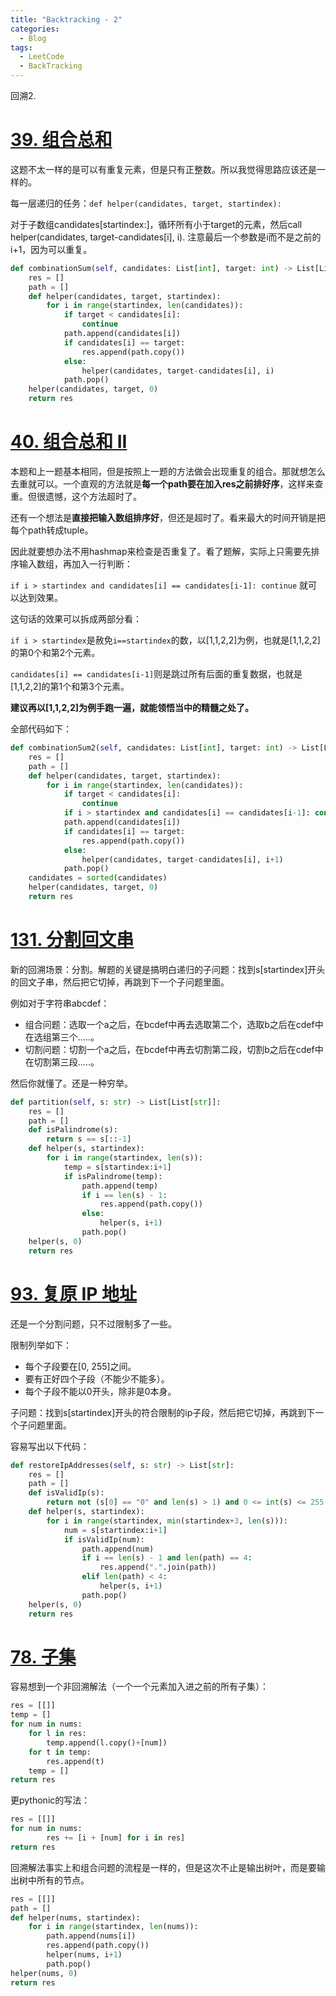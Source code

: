 ```yaml
---
title: "Backtracking - 2"
categories:
  - Blog
tags:
  - LeetCode
  - BackTracking
---
```


回溯2.

# [39. 组合总和](https://leetcode-cn.com/problems/combination-sum/)

这题不太一样的是可以有重复元素，但是只有正整数。所以我觉得思路应该还是一样的。

每一层递归的任务：`def helper(candidates, target, startindex):`

对于子数组candidates[startindex:]，循环所有小于target的元素，然后call helper(candidates, target-candidates[i], i). 注意最后一个参数是i而不是之前的i+1，因为可以重复。

```python
def combinationSum(self, candidates: List[int], target: int) -> List[List[int]]:
    res = []
    path = []
    def helper(candidates, target, startindex):
        for i in range(startindex, len(candidates)):
            if target < candidates[i]:
                continue
            path.append(candidates[i])
            if candidates[i] == target:
                res.append(path.copy())
            else:
                helper(candidates, target-candidates[i], i)
            path.pop()
    helper(candidates, target, 0)
    return res
```

# [40. 组合总和 II](https://leetcode-cn.com/problems/combination-sum-ii/)

本题和上一题基本相同，但是按照上一题的方法做会出现重复的组合。那就想怎么去重就可以。一个直观的方法就是**每一个path要在加入res之前排好序**，这样来查重。但很遗憾，这个方法超时了。

还有一个想法是**直接把输入数组排序好**，但还是超时了。看来最大的时间开销是把每个path转成tuple。

因此就要想办法不用hashmap来检查是否重复了。看了题解，实际上只需要先排序输入数组，再加入一行判断：

`if i > startindex and candidates[i] == candidates[i-1]: continue` 就可以达到效果。

这句话的效果可以拆成两部分看：

`if i > startindex`是赦免`i==startindex`的数，以[1,1,2,2]为例，也就是[1,1,2,2]的第0个和第2个元素。

`candidates[i] == candidates[i-1]`则是跳过所有后面的重复数据，也就是[1,1,2,2]的第1个和第3个元素。

**建议再以[1,1,2,2]为例手跑一遍，就能领悟当中的精髓之处了。**

全部代码如下：

```python
def combinationSum2(self, candidates: List[int], target: int) -> List[List[int]]:
    res = []
    path = []
    def helper(candidates, target, startindex):
        for i in range(startindex, len(candidates)):
            if target < candidates[i]:
                continue
            if i > startindex and candidates[i] == candidates[i-1]: continue
            path.append(candidates[i])
            if candidates[i] == target:
                res.append(path.copy())
            else:
                helper(candidates, target-candidates[i], i+1)
            path.pop()
    candidates = sorted(candidates)
    helper(candidates, target, 0)
    return res
```

# [131. 分割回文串](https://leetcode-cn.com/problems/palindrome-partitioning/)

新的回溯场景：分割。解题的关键是搞明白递归的子问题：找到s[startindex]开头的回文子串，然后把它切掉，再跳到下一个子问题里面。

例如对于字符串abcdef：

- 组合问题：选取一个a之后，在bcdef中再去选取第二个，选取b之后在cdef中在选组第三个.....。
- 切割问题：切割一个a之后，在bcdef中再去切割第二段，切割b之后在cdef中在切割第三段.....。

然后你就懂了。还是一种穷举。

```python
def partition(self, s: str) -> List[List[str]]:
    res = []
    path = []
    def isPalindrome(s):
        return s == s[::-1]
    def helper(s, startindex):
        for i in range(startindex, len(s)):
            temp = s[startindex:i+1]
            if isPalindrome(temp):
                path.append(temp)
                if i == len(s) - 1:
                    res.append(path.copy())
                else:
                    helper(s, i+1)
                path.pop()
    helper(s, 0)
    return res
```

# [93. 复原 IP 地址](https://leetcode-cn.com/problems/restore-ip-addresses/)

还是一个分割问题，只不过限制多了一些。

限制列举如下：

* 每个子段要在[0, 255]之间。
* 要有正好四个子段（不能少不能多）。
* 每个子段不能以0开头，除非是0本身。

子问题：找到s[startindex]开头的符合限制的ip子段，然后把它切掉，再跳到下一个子问题里面。

容易写出以下代码：

```python
def restoreIpAddresses(self, s: str) -> List[str]:
    res = []
    path = []
    def isValidIp(s):
        return not (s[0] == "0" and len(s) > 1) and 0 <= int(s) <= 255
    def helper(s, startindex):
        for i in range(startindex, min(startindex+3, len(s))):
            num = s[startindex:i+1]
            if isValidIp(num):
                path.append(num)
                if i == len(s) - 1 and len(path) == 4:
                    res.append(".".join(path))
                elif len(path) < 4:
                    helper(s, i+1)
                path.pop()
    helper(s, 0)
    return res
```

# [78. 子集](https://leetcode-cn.com/problems/subsets/)

容易想到一个非回溯解法（一个一个元素加入进之前的所有子集）：

```python
res = [[]]
temp = []
for num in nums:
    for l in res:
        temp.append(l.copy()+[num])
    for t in temp:
        res.append(t)
    temp = []
return res
```

更pythonic的写法：

```python
res = [[]]
for num in nums:
		res += [i + [num] for i in res]
return res
```

回溯解法事实上和组合问题的流程是一样的，但是这次不止是输出树叶，而是要输出树中所有的节点。

```python
res = [[]]
path = []
def helper(nums, startindex):
    for i in range(startindex, len(nums)):
        path.append(nums[i])
        res.append(path.copy())
        helper(nums, i+1)
        path.pop()
helper(nums, 0)
return res
```




